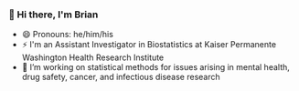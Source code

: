 ### 👋 Hi there, I'm Brian

- 😄 Pronouns: he/him/his
- ⚡ I'm an Assistant Investigator in Biostatistics at Kaiser Permanente Washington Health Research Institute
- 🔭 I’m working on statistical methods for issues arising in mental health, drug safety, cancer, and infectious disease research

<!--
**bdwilliamson/bdwilliamson** is a ✨ _special_ ✨ repository because its `README.md` (this file) appears on your GitHub profile.

Here are some ideas to get you started:

- 🔭 I’m currently working on ...
- 🌱 I’m currently learning ...
- 👯 I’m looking to collaborate on ...
- 🤔 I’m looking for help with ...
- 💬 Ask me about ...
- 📫 How to reach me: ...
- 😄 Pronouns: ...
- ⚡ Fun fact: ...
-->
